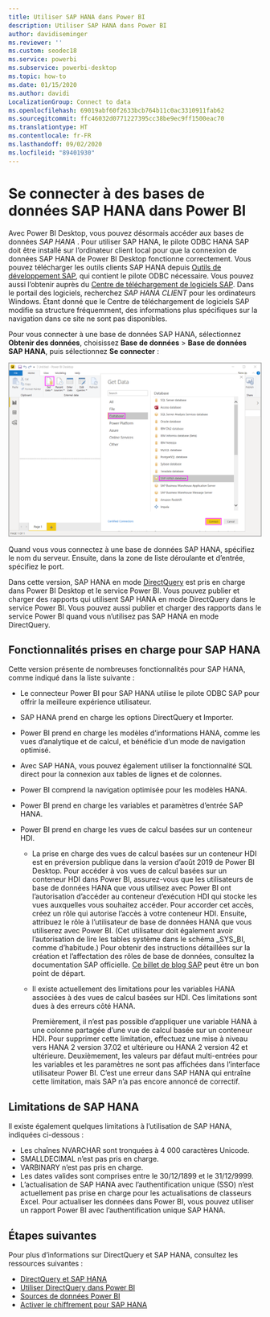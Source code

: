 ```yaml
---
title: Utiliser SAP HANA dans Power BI
description: Utiliser SAP HANA dans Power BI
author: davidiseminger
ms.reviewer: ''
ms.custom: seodec18
ms.service: powerbi
ms.subservice: powerbi-desktop
ms.topic: how-to
ms.date: 01/15/2020
ms.author: davidi
LocalizationGroup: Connect to data
ms.openlocfilehash: 69019abf60f2633bcb764b11c0ac3310911fab62
ms.sourcegitcommit: ffc46032d0771227395cc38be9ec9ff1500eac70
ms.translationtype: HT
ms.contentlocale: fr-FR
ms.lasthandoff: 09/02/2020
ms.locfileid: "89401930"
---
```

# <a name="connect-to-sap-hana-databases-in-power-bi"></a>Se connecter à des bases de données SAP HANA dans Power BI

Avec Power BI Desktop, vous pouvez désormais accéder aux bases de données *SAP HANA* . Pour utiliser SAP HANA, le pilote ODBC HANA SAP doit être installé sur l’ordinateur client local pour que la connexion de données SAP HANA de Power BI Desktop fonctionne correctement. Vous pouvez télécharger les outils clients SAP HANA depuis [Outils de développement SAP](https://tools.hana.ondemand.com/#hanatools), qui contient le pilote ODBC nécessaire. Vous pouvez aussi l’obtenir auprès du [Centre de téléchargement de logiciels SAP](https://support.sap.com/en/my-support/software-downloads.html). Dans le portail des logiciels, recherchez *SAP HANA CLIENT* pour les ordinateurs Windows. Étant donné que le Centre de téléchargement de logiciels SAP modifie sa structure fréquemment, des informations plus spécifiques sur la navigation dans ce site ne sont pas disponibles.

Pour vous connecter à une base de données SAP HANA, sélectionnez **Obtenir des données**, choisissez **Base de données** > **Base de données SAP HANA**, puis sélectionnez **Se connecter** :

![Base de données SAP HANA, boîte de dialogue Obtenir des données, Power BI Desktop](media/desktop-sap-hana/sap-hana-1.png)

Quand vous vous connectez à une base de données SAP HANA, spécifiez le nom du serveur. Ensuite, dans la zone de liste déroulante et d’entrée, spécifiez le port.

Dans cette version, SAP HANA en mode [DirectQuery](desktop-directquery-sap-hana.md) est pris en charge dans Power BI Desktop et le service Power BI. Vous pouvez publier et charger des rapports qui utilisent SAP HANA en mode DirectQuery dans le service Power BI. Vous pouvez aussi publier et charger des rapports dans le service Power BI quand vous n’utilisez pas SAP HANA en mode DirectQuery.

## <a name="supported-features-for-sap-hana"></a>Fonctionnalités prises en charge pour SAP HANA

Cette version présente de nombreuses fonctionnalités pour SAP HANA, comme indiqué dans la liste suivante :

* Le connecteur Power BI pour SAP HANA utilise le pilote ODBC SAP pour offrir la meilleure expérience utilisateur.

* SAP HANA prend en charge les options DirectQuery et Importer.

* Power BI prend en charge les modèles d’informations HANA, comme les vues d’analytique et de calcul, et bénéficie d’un mode de navigation optimisé.

* Avec SAP HANA, vous pouvez également utiliser la fonctionnalité SQL direct pour la connexion aux tables de lignes et de colonnes.

* Power BI comprend la navigation optimisée pour les modèles HANA.

* Power BI prend en charge les variables et paramètres d’entrée SAP HANA.

* Power BI prend en charge les vues de calcul basées sur un conteneur HDI.

  * La prise en charge des vues de calcul basées sur un conteneur HDI est en préversion publique dans la version d’août 2019 de Power BI Desktop. Pour accéder à vos vues de calcul basées sur un conteneur HDI dans Power BI, assurez-vous que les utilisateurs de base de données HANA que vous utilisez avec Power BI ont l’autorisation d’accéder au conteneur d’exécution HDI qui stocke les vues auxquelles vous souhaitez accéder. Pour accorder cet accès, créez un rôle qui autorise l’accès à votre conteneur HDI. Ensuite, attribuez le rôle à l’utilisateur de base de données HANA que vous utiliserez avec Power BI. (Cet utilisateur doit également avoir l’autorisation de lire les tables système dans le schéma \_SYS\_BI, comme d’habitude.) Pour obtenir des instructions détaillées sur la création et l’affectation des rôles de base de données, consultez la documentation SAP officielle. [Ce billet de blog SAP](https://blogs.sap.com/2018/01/24/the-easy-way-to-make-your-hdi-container-accessible-to-a-classic-database-user/) peut être un bon point de départ.

  * Il existe actuellement des limitations pour les variables HANA associées à des vues de calcul basées sur HDI. Ces limitations sont dues à des erreurs côté HANA.
  
    Premièrement, il n’est pas possible d’appliquer une variable HANA à une colonne partagée d’une vue de calcul basée sur un conteneur HDI. Pour supprimer cette limitation, effectuez une mise à niveau vers HANA 2 version 37.02 et ultérieure ou HANA 2 version 42 et ultérieure. Deuxièmement, les valeurs par défaut multi-entrées pour les variables et les paramètres ne sont pas affichées dans l’interface utilisateur Power BI. C’est une erreur dans SAP HANA qui entraîne cette limitation, mais SAP n’a pas encore annoncé de correctif.

## <a name="limitations-of-sap-hana"></a>Limitations de SAP HANA

Il existe également quelques limitations à l’utilisation de SAP HANA, indiquées ci-dessous :

* Les chaînes NVARCHAR sont tronquées à 4 000 caractères Unicode.
* SMALLDECIMAL n’est pas pris en charge.
* VARBINARY n’est pas pris en charge.
* Les dates valides sont comprises entre le 30/12/1899 et le 31/12/9999.
* L’actualisation de SAP HANA avec l’authentification unique (SSO) n’est actuellement pas prise en charge pour les actualisations de classeurs Excel. Pour actualiser les données dans Power BI, vous pouvez utiliser un rapport Power BI avec l’authentification unique SAP HANA.

## <a name="next-steps"></a>Étapes suivantes

Pour plus d’informations sur DirectQuery et SAP HANA, consultez les ressources suivantes :

* [DirectQuery et SAP HANA](desktop-directquery-sap-hana.md)
* [Utiliser DirectQuery dans Power BI](desktop-directquery-about.md)
* [Sources de données Power BI](power-bi-data-sources.md)
* [Activer le chiffrement pour SAP HANA](desktop-sap-hana-encryption.md)
